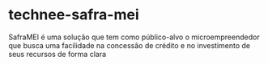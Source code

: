 # technee-safra-mei
SafraMEI é uma solução que tem como público-alvo o microempreendedor  que busca uma facilidade na concessão de crédito e no investimento de seus recursos de forma clara
